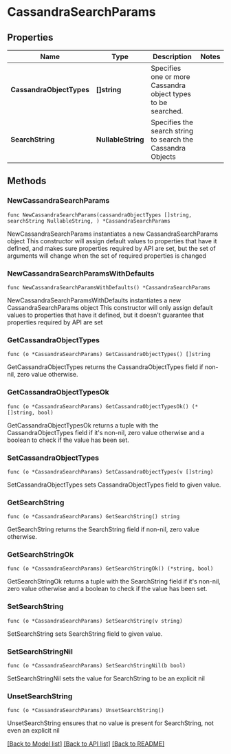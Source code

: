 # CassandraSearchParams

## Properties

Name | Type | Description | Notes
------------ | ------------- | ------------- | -------------
**CassandraObjectTypes** | **[]string** | Specifies one or more Cassandra object types to be searched. | 
**SearchString** | **NullableString** | Specifies the search string to search the Cassandra Objects | 

## Methods

### NewCassandraSearchParams

`func NewCassandraSearchParams(cassandraObjectTypes []string, searchString NullableString, ) *CassandraSearchParams`

NewCassandraSearchParams instantiates a new CassandraSearchParams object
This constructor will assign default values to properties that have it defined,
and makes sure properties required by API are set, but the set of arguments
will change when the set of required properties is changed

### NewCassandraSearchParamsWithDefaults

`func NewCassandraSearchParamsWithDefaults() *CassandraSearchParams`

NewCassandraSearchParamsWithDefaults instantiates a new CassandraSearchParams object
This constructor will only assign default values to properties that have it defined,
but it doesn't guarantee that properties required by API are set

### GetCassandraObjectTypes

`func (o *CassandraSearchParams) GetCassandraObjectTypes() []string`

GetCassandraObjectTypes returns the CassandraObjectTypes field if non-nil, zero value otherwise.

### GetCassandraObjectTypesOk

`func (o *CassandraSearchParams) GetCassandraObjectTypesOk() (*[]string, bool)`

GetCassandraObjectTypesOk returns a tuple with the CassandraObjectTypes field if it's non-nil, zero value otherwise
and a boolean to check if the value has been set.

### SetCassandraObjectTypes

`func (o *CassandraSearchParams) SetCassandraObjectTypes(v []string)`

SetCassandraObjectTypes sets CassandraObjectTypes field to given value.


### GetSearchString

`func (o *CassandraSearchParams) GetSearchString() string`

GetSearchString returns the SearchString field if non-nil, zero value otherwise.

### GetSearchStringOk

`func (o *CassandraSearchParams) GetSearchStringOk() (*string, bool)`

GetSearchStringOk returns a tuple with the SearchString field if it's non-nil, zero value otherwise
and a boolean to check if the value has been set.

### SetSearchString

`func (o *CassandraSearchParams) SetSearchString(v string)`

SetSearchString sets SearchString field to given value.


### SetSearchStringNil

`func (o *CassandraSearchParams) SetSearchStringNil(b bool)`

 SetSearchStringNil sets the value for SearchString to be an explicit nil

### UnsetSearchString
`func (o *CassandraSearchParams) UnsetSearchString()`

UnsetSearchString ensures that no value is present for SearchString, not even an explicit nil

[[Back to Model list]](../README.md#documentation-for-models) [[Back to API list]](../README.md#documentation-for-api-endpoints) [[Back to README]](../README.md)


